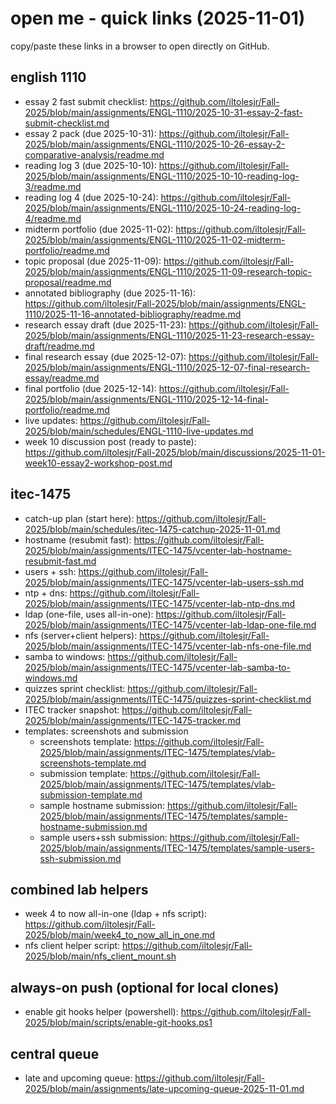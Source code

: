 # open me - quick links (2025-11-01)

copy/paste these links in a browser to open directly on GitHub.

## english 1110
- essay 2 fast submit checklist: https://github.com/iltolesjr/Fall-2025/blob/main/assignments/ENGL-1110/2025-10-31-essay-2-fast-submit-checklist.md
- essay 2 pack (due 2025-10-31): https://github.com/iltolesjr/Fall-2025/blob/main/assignments/ENGL-1110/2025-10-26-essay-2-comparative-analysis/readme.md
- reading log 3 (due 2025-10-10): https://github.com/iltolesjr/Fall-2025/blob/main/assignments/ENGL-1110/2025-10-10-reading-log-3/readme.md
- reading log 4 (due 2025-10-24): https://github.com/iltolesjr/Fall-2025/blob/main/assignments/ENGL-1110/2025-10-24-reading-log-4/readme.md
- midterm portfolio (due 2025-11-02): https://github.com/iltolesjr/Fall-2025/blob/main/assignments/ENGL-1110/2025-11-02-midterm-portfolio/readme.md
- topic proposal (due 2025-11-09): https://github.com/iltolesjr/Fall-2025/blob/main/assignments/ENGL-1110/2025-11-09-research-topic-proposal/readme.md
- annotated bibliography (due 2025-11-16): https://github.com/iltolesjr/Fall-2025/blob/main/assignments/ENGL-1110/2025-11-16-annotated-bibliography/readme.md
- research essay draft (due 2025-11-23): https://github.com/iltolesjr/Fall-2025/blob/main/assignments/ENGL-1110/2025-11-23-research-essay-draft/readme.md
- final research essay (due 2025-12-07): https://github.com/iltolesjr/Fall-2025/blob/main/assignments/ENGL-1110/2025-12-07-final-research-essay/readme.md
- final portfolio (due 2025-12-14): https://github.com/iltolesjr/Fall-2025/blob/main/assignments/ENGL-1110/2025-12-14-final-portfolio/readme.md
- live updates: https://github.com/iltolesjr/Fall-2025/blob/main/schedules/ENGL-1110-live-updates.md
- week 10 discussion post (ready to paste): https://github.com/iltolesjr/Fall-2025/blob/main/discussions/2025-11-01-week10-essay2-workshop-post.md

## itec-1475
- catch-up plan (start here): https://github.com/iltolesjr/Fall-2025/blob/main/schedules/itec-1475-catchup-2025-11-01.md
- hostname (resubmit fast): https://github.com/iltolesjr/Fall-2025/blob/main/assignments/ITEC-1475/vcenter-lab-hostname-resubmit-fast.md
- users + ssh: https://github.com/iltolesjr/Fall-2025/blob/main/assignments/ITEC-1475/vcenter-lab-users-ssh.md
- ntp + dns: https://github.com/iltolesjr/Fall-2025/blob/main/assignments/ITEC-1475/vcenter-lab-ntp-dns.md
- ldap (one-file, uses all-in-one): https://github.com/iltolesjr/Fall-2025/blob/main/assignments/ITEC-1475/vcenter-lab-ldap-one-file.md
- nfs (server+client helpers): https://github.com/iltolesjr/Fall-2025/blob/main/assignments/ITEC-1475/vcenter-lab-nfs-one-file.md
- samba to windows: https://github.com/iltolesjr/Fall-2025/blob/main/assignments/ITEC-1475/vcenter-lab-samba-to-windows.md
- quizzes sprint checklist: https://github.com/iltolesjr/Fall-2025/blob/main/assignments/ITEC-1475/quizzes-sprint-checklist.md
- ITEC tracker snapshot: https://github.com/iltolesjr/Fall-2025/blob/main/assignments/ITEC-1475-tracker.md
- templates: screenshots and submission
  - screenshots template: https://github.com/iltolesjr/Fall-2025/blob/main/assignments/ITEC-1475/templates/vlab-screenshots-template.md
  - submission template: https://github.com/iltolesjr/Fall-2025/blob/main/assignments/ITEC-1475/templates/vlab-submission-template.md
  - sample hostname submission: https://github.com/iltolesjr/Fall-2025/blob/main/assignments/ITEC-1475/templates/sample-hostname-submission.md
  - sample users+ssh submission: https://github.com/iltolesjr/Fall-2025/blob/main/assignments/ITEC-1475/templates/sample-users-ssh-submission.md

## combined lab helpers
- week 4 to now all-in-one (ldap + nfs script): https://github.com/iltolesjr/Fall-2025/blob/main/week4_to_now_all_in_one.md
- nfs client helper script: https://github.com/iltolesjr/Fall-2025/blob/main/nfs_client_mount.sh

## always-on push (optional for local clones)
- enable git hooks helper (powershell): https://github.com/iltolesjr/Fall-2025/blob/main/scripts/enable-git-hooks.ps1

## central queue
- late and upcoming queue: https://github.com/iltolesjr/Fall-2025/blob/main/assignments/late-upcoming-queue-2025-11-01.md
